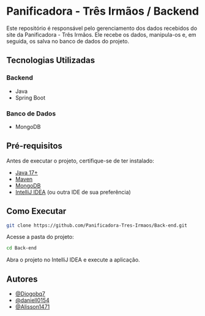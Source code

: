 
# Panificadora - Três Irmãos / Backend

Este repositório é responsável pelo gerenciamento dos dados recebidos do site da Panificadora - Três Irmãos. Ele recebe os dados, manipula-os e, em seguida, os salva no banco de dados do projeto.



## Tecnologias Utilizadas

### Backend
- Java
- Spring Boot

### Banco de Dados
- MongoDB

## Pré-requisitos
Antes de executar o projeto, certifique-se de ter instalado:
- [Java 17+](https://www.oracle.com/java/technologies/javase/jdk17-archive-downloads.html)
- [Maven](https://maven.apache.org/download.cgi)
- [MongoDB](https://www.mongodb.com/try/download/community)
- [IntelliJ IDEA](https://www.jetbrains.com/idea/) (ou outra IDE de sua preferência)

## Como Executar
```sh
git clone https://github.com/Panificadora-Tres-Irmaos/Back-end.git
```
Acesse a pasta do projeto:
```sh
cd Back-end
```
Abra o projeto no IntelliJ IDEA e execute a aplicação.

## Autores

- [@Diogobq7](https://github.com/Diogobq7)
- [@daniell0154](https://github.com/daniell0154)
- [@Alisson1471](https://github.com/Alisson1471)